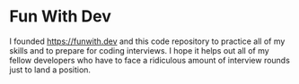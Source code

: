 # Fun With Dev
I founded https://funwith.dev and this code repository to practice all of my skills and to prepare for coding interviews. I hope it helps out all of my fellow developers who have to face a ridiculous amount of interview rounds just to land a position. 
